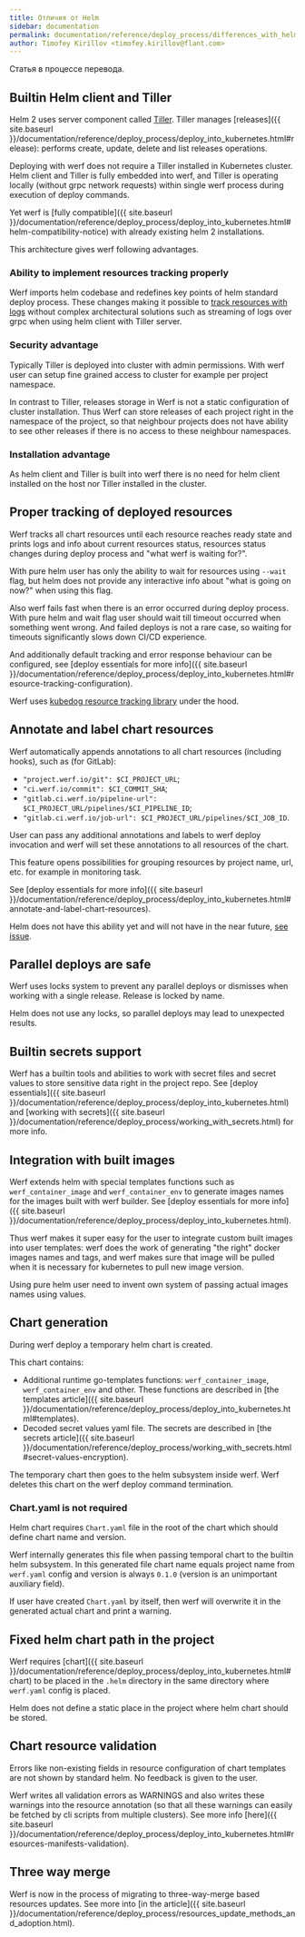 ```yaml
---
title: Отличия от Helm
sidebar: documentation
permalink: documentation/reference/deploy_process/differences_with_helm.html
author: Timofey Kirillov <timofey.kirillov@flant.com>
---
```


<div id="outdatedWarning" class="docs__outdated active">
    Статья в процессе перевода.
</div>

## Builtin Helm client and Tiller

Helm 2 uses server component called [Tiller](https://helm.sh/docs/glossary/#tiller). Tiller manages [releases]({{ site.baseurl }}/documentation/reference/deploy_process/deploy_into_kubernetes.html#release): performs create, update, delete and list releases operations.

Deploying with werf does not require a Tiller installed in Kubernetes cluster. Helm client and Tiller is fully embedded into werf, and Tiller is operating locally (without grpc network requests) within single werf process during execution of deploy commands.

Yet werf is [fully compatible]({{ site.baseurl }}/documentation/reference/deploy_process/deploy_into_kubernetes.html#helm-compatibility-notice) with already existing helm 2 installations.

This architecture gives werf following advantages.

### Ability to implement resources tracking properly

Werf imports helm codebase and redefines key points of helm standard deploy process. These changes making it possible to [track resources with logs](#proper-tracking-of-deployed-resources) without complex architectural solutions such as streaming of logs over grpc when using helm client with Tiller server.

### Security advantage

Typically Tiller is deployed into cluster with admin permissions. With werf user can setup fine grained access to cluster for example per project namespace.

In contrast to Tiller, releases storage in Werf is not a static configuration of cluster installation. Thus Werf can store releases of each project right in the namespace of the project, so that neighbour projects does not have ability to see other releases if there is no access to these neighbour namespaces.

### Installation advantage

As helm client and Tiller is built into werf there is no need for helm client installed on the host nor Tiller installed in the cluster.

## Proper tracking of deployed resources

Werf tracks all chart resources until each resource reaches ready state and prints logs and info about current resources status, resources status changes during deploy process and "what werf is waiting for?".

With pure helm user has only the ability to wait for resources using `--wait` flag, but helm does not provide any interactive info about "what is going on now?" when using this flag.

Also werf fails fast when there is an error occurred during deploy process. With pure helm and wait flag user should wait till timeout occurred when something went wrong. And failed deploys is not a rare case, so waiting for timeouts significantly slows down CI/CD experience.

And additionally default tracking and error response behaviour can be configured, see [deploy essentials for more info]({{ site.baseurl }}/documentation/reference/deploy_process/deploy_into_kubernetes.html#resource-tracking-configuration).

Werf uses [kubedog resource tracking library](https://github.com/flant/kubedog) under the hood.

## Annotate and label chart resources

Werf automatically appends annotations to all chart resources (including hooks), such as (for GitLab):
* `"project.werf.io/git": $CI_PROJECT_URL`;
* `"ci.werf.io/commit": $CI_COMMIT_SHA`;
* `"gitlab.ci.werf.io/pipeline-url":  $CI_PROJECT_URL/pipelines/$CI_PIPELINE_ID`;
* `"gitlab.ci.werf.io/job-url": $CI_PROJECT_URL/pipelines/$CI_JOB_ID`.

User can pass any additional annotations and labels to werf deploy invocation and werf will set these annotations to all resources of the chart.

This feature opens possibilities for grouping resources by project name, url, etc. for example in monitoring task.

See [deploy essentials for more info]({{ site.baseurl }}/documentation/reference/deploy_process/deploy_into_kubernetes.html#annotate-and-label-chart-resources).

Helm does not have this ability yet and will not have in the near future, [see issue](https://github.com/helm/helm/pull/2631).

## Parallel deploys are safe

Werf uses locks system to prevent any parallel deploys or dismisses when working with a single release. Release is locked by name.

Helm does not use any locks, so parallel deploys may lead to unexpected results.

## Builtin secrets support

Werf has a builtin tools and abilities to work with secret files and secret values to store sensitive data right in the project repo. See [deploy essentials]({{ site.baseurl }}/documentation/reference/deploy_process/deploy_into_kubernetes.html) and [working with secrets]({{ site.baseurl }}/documentation/reference/deploy_process/working_with_secrets.html) for more info.

## Integration with built images

Werf extends helm with special templates functions such as `werf_container_image` and `werf_container_env` to generate images names for the images built with werf builder. See [deploy essentials for more info]({{ site.baseurl }}/documentation/reference/deploy_process/deploy_into_kubernetes.html).

Thus werf makes it super easy for the user to integrate custom built images into user templates: werf does the work of generating "the right" docker images names and tags, and werf makes sure that image will be pulled when it is necessary for kubernetes to pull new image version.

Using pure helm user need to invent own system of passing actual images names using values.

## Chart generation

During werf deploy a temporary helm chart is created.

This chart contains:

* Additional runtime go-templates functions: `werf_container_image`, `werf_container_env` and other. These functions are described in [the templates article]({{ site.baseurl }}/documentation/reference/deploy_process/deploy_into_kubernetes.html#templates).
* Decoded secret values yaml file. The secrets are described in [the secrets article]({{ site.baseurl }}/documentation/reference/deploy_process/working_with_secrets.html#secret-values-encryption).

The temporary chart then goes to the helm subsystem inside werf. Werf deletes this chart on the werf deploy command termination.

### Chart.yaml is not required

Helm chart requires `Chart.yaml` file in the root of the chart which should define chart name and version.

Werf internally generates this file when passing temporal chart to the builtin helm subsystem. In this generated file chart name equals project name from `werf.yaml` config and version is always `0.1.0` (version is an unimportant auxiliary field).

If user have created `Chart.yaml` by itself, then werf will overwrite it in the generated actual chart and print a warning.

## Fixed helm chart path in the project

Werf requires [chart]({{ site.baseurl }}/documentation/reference/deploy_process/deploy_into_kubernetes.html#chart) to be placed in the `.helm` directory in the same directory where `werf.yaml` config is placed.

Helm does not define a static place in the project where helm chart should be stored.

## Chart resource validation

Errors like non-existing fields in resource configuration of chart templates are not shown by standard helm. No feedback is given to the user.

Werf writes all validation errors as WARNINGS and also writes these warnings into the resource annotation (so that all these warnings can easily be fetched by cli scripts from multiple clusters). See more info [here]({{ site.baseurl }}/documentation/reference/deploy_process/deploy_into_kubernetes.html#resources-manifests-validation).

## Three way merge

Werf is now in the process of migrating to three-way-merge based resources updates. See more into [in the article]({{ site.baseurl }}/documentation/reference/deploy_process/resources_update_methods_and_adoption.html).
